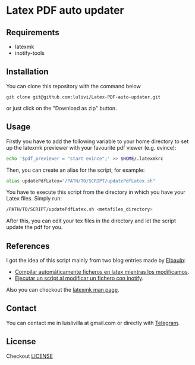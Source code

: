 # Latex PDF auto updater

## Requirements

- latexmk
- inotify-tools

## Installation

You can clone this repository with the command below
```
git clone git@github.com:lulivi/Latex-PDF-auto-updater.git
```
or just click on the "Download as zip" button.

## Usage

Firstly you have to add the following variable to your home directory to set up the latexmk previewer with your favourite pdf viewer (e.g. evince):
```bash
echo '$pdf_previewer = "start evince";' >> $HOME/.latexmkrc
```
Then, you can create an alias for the script, for example:
```bash
alias updatePdfLatex="/PATH/TO/SCRIPT/updatePdfLatex.sh"
```
You have to execute this script from the directory in which you have your Latex files. Simply run:
```bash
/PATH/TO/SCRIPT/updatePdfLatex.sh <metafiles_directory>
```
After this, you can edit your tex files in the directory and let the script update the pdf for you.

## References

I got the idea of this script mainly from two blog entries made by [Elbaulp](https://github.com/Elbaulp):

- [Compilar automáticamente ficheros en latex mientras los modificamos](https://elbauldelprogramador.com/compilar-automaticamente-ficheros-en-latex-mientras-los-modificamos/).
- [Ejecutar un script al modificar un fichero con inotify](https://elbauldelprogramador.com/ejecutar-un-script-al-modificar-un-fichero-con-inotify).

Also you can checkout the [latexmk man page](https://www.mankier.com/1/latexmk).

## Contact

You can contact me in luislivilla at gmail.com or directly with [Telegram](http://t.me/lulivi).

## License

Checkout [LICENSE](https://github.com/lulivi/Latex-PDF-auto-updater/blob/master/LICENSE)
